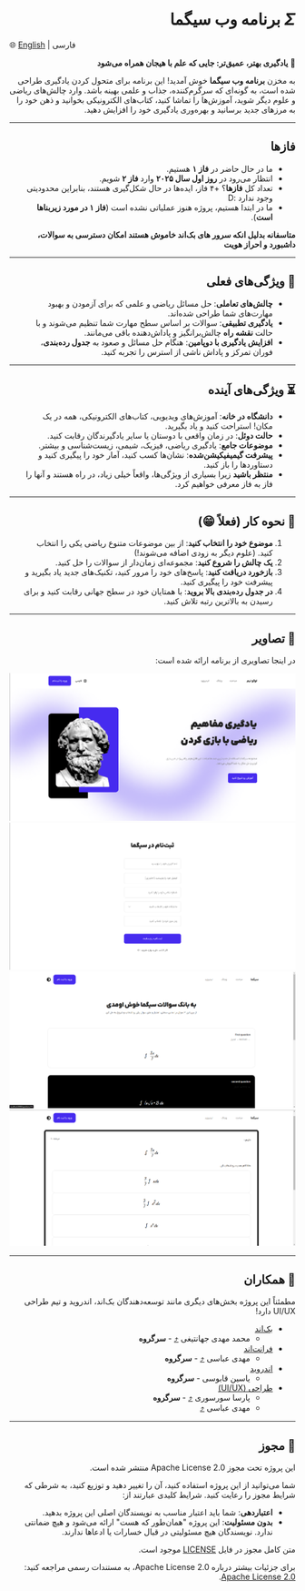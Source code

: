 <div dir="rtl" align="right">

# **$\Sigma$ برنامه وب سیگما**

<div dir="ltr" align="left">

🌐 [English](README.md) | فارسی

</div>

🚀 **یادگیری بهتر، عمیق‌تر: جایی که علم با هیجان همراه می‌شود**

به مخزن **برنامه وب سیگما** خوش آمدید! این برنامه برای متحول کردن یادگیری طراحی شده است، به گونه‌ای که سرگرم‌کننده، جذاب و علمی بهینه باشد. وارد چالش‌های ریاضی و علوم دیگر شوید، آموزش‌ها را تماشا کنید، کتاب‌های الکترونیکی بخوانید و ذهن خود را به مرزهای جدید برسانید و بهره‌وری یادگیری خود را افزایش دهید.

---

## **فازها**

- ما در حال حاضر در **فاز ۱** هستیم.
- انتظار می‌رود در **روز اول سال ۲۰۲۵** وارد **فاز ۲** شویم.
- تعداد کل **فازها**؟ +۴ فاز، ایده‌ها در حال شکل‌گیری هستند، بنابراین محدودیتی وجود ندارد :D
- ما در ابتدا هستیم، پروژه هنوز عملیاتی نشده است (**فاز ۱ در مورد زیربناها است**).

**متاسفانه بدلیل انکه سرور های بک‌اند خاموش هستند امکان دسترسی به سوالات، داشبورد و احراز هویت**

---

## 🎯 **ویژگی‌های فعلی**

- **چالش‌های تعاملی**: حل مسائل ریاضی و علمی که برای آزمودن و بهبود مهارت‌های شما طراحی شده‌اند.
- **یادگیری تطبیقی**: سوالات بر اساس سطح مهارت شما تنظیم می‌شوند و با حالت **نقشه راه** چالش‌برانگیز و پاداش‌دهنده باقی می‌مانند.
- **افزایش یادگیری با دوپامین**: هنگام حل مسائل و صعود به **جدول رده‌بندی**، فوران تمرکز و پاداش ناشی از استرس را تجربه کنید.

---

## ⏳ **ویژگی‌های آینده**

- **دانشگاه در خانه**: آموزش‌های ویدیویی، کتاب‌های الکترونیکی، همه در یک مکان! استراحت کنید و یاد بگیرید.
- **حالت دوئل**: در زمان واقعی با دوستان یا سایر یادگیرندگان رقابت کنید.
- **موضوعات جامع**: یادگیری ریاضی، فیزیک، شیمی، زیست‌شناسی و بیشتر.
- **پیشرفت گیمیفیکیشن‌شده**: نشان‌ها کسب کنید، آمار خود را پیگیری کنید و دستاوردها را باز کنید.
- **منتظر باشید** زیرا بسیاری از ویژگی‌ها، واقعاً خیلی زیاد، در راه هستند و آنها را فاز به فاز معرفی خواهیم کرد.

---

## 🧪 **نحوه کار (فعلاً 😁)**

1. **موضوع خود را انتخاب کنید**: از بین موضوعات متنوع ریاضی یکی را انتخاب کنید. (علوم دیگر به زودی اضافه می‌شوند!)
2. **یک چالش را شروع کنید**: مجموعه‌ای زمان‌دار از سوالات را حل کنید.
3. **بازخورد دریافت کنید**: پاسخ‌های خود را مرور کنید، تکنیک‌های جدید یاد بگیرید و پیشرفت خود را پیگیری کنید.
4. **در جدول رده‌بندی بالا بروید**: با همتایان خود در سطح جهانی رقابت کنید و برای رسیدن به بالاترین رتبه تلاش کنید.

---

## 📱 **تصاویر**

در اینجا تصاویری از برنامه ارائه شده است:

![بخش اصلی](preview/HeroSection.png "بخش اصلی")
![ثبت‌نام](preview/SignUP.png "صفحه ثبت‌نام")
![بانک سوالات](preview/QuestionBank.png "بانک سوالات")
![گام های سوال](preview/QuestionSteps.png "گام های سوال")

---

## 🤝 **همکاران**

مطمئناً این پروژه بخش‌های دیگری مانند توسعه‌دهندگان بک‌اند، اندروید و تیم طراحی UI/UX دارد!

- [بک‌اند](https://github.com/mohammad2831/math/tree/master)
  - محمد مهدی جهانتیغی [⤴️](https://github.com/mohammad2831) - **سرگروه**
- [فرانت‌اند](https://github.com/TheOnlyDuke/Myth-Website)
  - مهدی عباسی [⤴️](https://github.com/TheOnlyDuke) - **سرگروه**
- [اندروید]()
  - یاسین قابوسی - **سرگروه**
- [طراحی (UI/UX)](https://Gwparsa.ir)
  - پارسا سورسوری [⤴️](https://gwparsa.ir) - **سرگروه**
  - مهدی عباسی [⤴️](https://github.com/TheOnlyDuke)

---

## 📜 **مجوز**

این پروژه تحت مجوز Apache License 2.0 منتشر شده است.

شما می‌توانید از این پروژه استفاده کنید، آن را تغییر دهید و توزیع کنید، به شرطی که شرایط مجوز را رعایت کنید. شرایط کلیدی عبارتند از:

- **اعتباردهی**: شما باید اعتبار مناسب به نویسندگان اصلی این پروژه بدهید.
- **بدون مسئولیت**: این پروژه "همان‌طور که هست" ارائه می‌شود و هیچ ضمانتی ندارد. نویسندگان هیچ مسئولیتی در قبال خسارات یا ادعاها ندارند.

متن کامل مجوز در فایل [LICENSE](LICENSE) موجود است.

برای جزئیات بیشتر درباره Apache License 2.0، به مستندات رسمی مراجعه کنید: [Apache License 2.0](https://www.apache.org/licenses/LICENSE-2.0).

</div>
